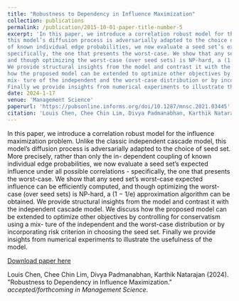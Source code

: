 ```yaml
---
title: "Robustness to Dependency in Influence Maximization"
collection: publications
permalink: /publication/2015-10-01-paper-title-number-5
excerpt: 'In this paper, we introduce a correlation robust model for the influence maximization problem. Unlike the classic independent cascade model, 
this model’s diffusion process is adversarially adapted to the choice of seed set. More precisely, rather than only the in- dependent coupling 
of known individual edge probabilities, we now evaluate a seed set’s expected influence under all possible correlations - 
specifically, the one that presents the worst-case. We show that any seed set’s worst-case expected influence can be efficiently computed, 
and though optimizing the worst-case (over seed sets) is NP-hard, a (1 − 1/e) approximation algorithm can be obtained. 
We provide structural insights from the model and contrast it with the independent cascade model. We discuss 
how the proposed model can be extended to optimize other objectives by controlling for conservatism using a 
mix- ture of the independent and the worst-case distribution or by incorporating risk criterion in choosing the seed set. 
Finally we provide insights from numerical experiments to illustrate the usefulness of the model.'
date: 2024-1-17
venue: 'Management Science'
paperurl: 'https://pubsonline.informs.org/doi/10.1287/mnsc.2021.03445'
citation: 'Louis Chen, Chee Chin Lim, Divya Padmanabhan, Karthik Natarajan (2024). "Robustness to Dependency in Influence Maximization.&quot; <i></i>.'
---
```

In this paper, we introduce a correlation robust model for the influence maximization problem. Unlike the classic independent cascade model, 
this model’s diffusion process is adversarially adapted to the choice of seed set. More precisely, rather than only the in- dependent coupling 
of known individual edge probabilities, we now evaluate a seed set’s expected influence under all possible correlations - 
specifically, the one that presents the worst-case. We show that any seed set’s worst-case expected influence can be efficiently computed, 
and though optimizing the worst-case (over seed sets) is NP-hard, a (1 − 1/e) approximation algorithm can be obtained. 
We provide structural insights from the model and contrast it with the independent cascade model. We discuss 
how the proposed model can be extended to optimize other objectives by controlling for conservatism using a 
mix- ture of the independent and the worst-case distribution or by incorporating risk criterion in choosing the seed set. 
Finally we provide insights from numerical experiments to illustrate the usefulness of the model.


[Download paper here](https://pubsonline.informs.org/doi/10.1287/mnsc.2021.03445)

Louis Chen, Chee Chin Lim, Divya Padmanabhan, Karthik Natarajan (2024). "Robustness to Dependency in Influence Maximization." <i>accepted/forthcoming in Management Science</i>.
